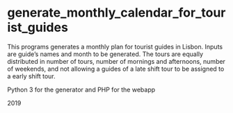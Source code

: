 # generate_monthly_calendar_for_tourist_guides
This programs generates a monthly plan for tourist guides in Lisbon. Inputs are guide’s names and month to be generated. The tours are equally distributed in number of tours, number of mornings and afternoons, number of weekends, and not allowing a guides of a late shift tour to be assigned to a early shift tour.

Python 3 for the generator and PHP for the webapp 

2019

